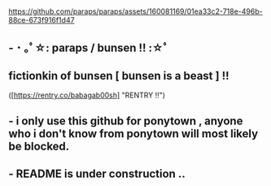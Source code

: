 #

https://github.com/paraps/paraps/assets/160081169/01ea33c2-718e-496b-88ce-673f916f1d47
## - ･ ｡ﾟ☆: paraps / bunsen !! :☆ﾟ
**fictionkin of bunsen [ bunsen is a beast ] !!**
--
([https://rentry.co/babagab00sh] "RENTRY !!")




## - i only use this github for ponytown , anyone who i don't know from ponytown will most likely be blocked.

## - README is under construction ..
